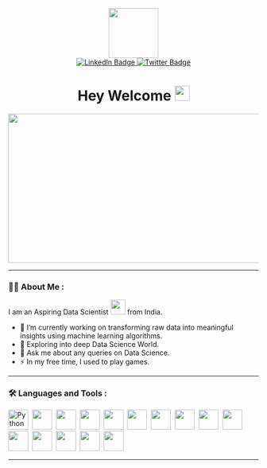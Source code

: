 <div id="header" align="center">
  <img src="https://media.giphy.com/media/4FQMuOKR6zQRO/giphy.gif" width="100"/>
  <div id="badges">
    <a href="https://www.linkedin.com/in/joyal-josz">
      <img src="https://img.shields.io/badge/LinkedIn-blue?style=for-the-badge&logo=linkedin&logoColor=white" alt="LinkedIn Badge"/>
    </a>
<!--     <a href="your-youtube-URL">
      <img src="https://img.shields.io/badge/YouTube-red?style=for-the-badge&logo=youtube&logoColor=white" alt="Youtube Badge"/>
    </a> -->
    <a href="https://twitter.com/JoyalJosz">
      <img src="https://img.shields.io/badge/Twitter-blue?style=for-the-badge&logo=twitter&logoColor=white" alt="Twitter Badge"/>
    </a>
  </div>
  <img src="https://komarev.com/ghpvc/?username=joyaljosz&style=flat-square&color=blue" alt=""/>
  <h1>
    Hey Welcome
    <img src="https://media.giphy.com/media/hvRJCLFzcasrR4ia7z/giphy.gif" width="30px"/>
  </h1>
  <div align="center">
    <img src="https://miro.medium.com/v2/resize:fit:640/1*YCrp0Z8mAOe2IUV9XmlEDw.gif" width="600" height="300"/>
  </div>
</div>

___

### :man_technologist: About Me :
I am an Aspiring Data Scientist <img src="https://media.giphy.com/media/WUlplcMpOCEmTGBtBW/giphy.gif" width="30"> from India.
- :telescope: I’m currently working on transforming raw data into meaningful insights using machine learning algorithms.
- :seedling: Exploring into deep Data Science World.
- 💬 Ask me about any queries on Data Science.
- :zap: In my free time, I used to play games.

___

### :hammer_and_wrench: Languages and Tools :
<div>
    <img src="https://cdn.jsdelivr.net/gh/devicons/devicon/icons/python/python-original-wordmark.svg" title="Python" alt="Python" width="40" height="40"/>&nbsp;
    <img src="https://cdn.jsdelivr.net/gh/devicons/devicon/icons/mysql/mysql-original-wordmark.svg" width="40" height="40"/>&nbsp;
    <img src="https://cdn.jsdelivr.net/gh/devicons/devicon/icons/bootstrap/bootstrap-original-wordmark.svg" width="40" height="40"/>&nbsp;  
    <img src="https://cdn.jsdelivr.net/gh/devicons/devicon/icons/css3/css3-original-wordmark.svg" width="40" height="40"/>&nbsp;
    <img src="https://cdn.jsdelivr.net/gh/devicons/devicon/icons/git/git-original-wordmark.svg"  width="40" height="40"/>&nbsp;
    <img src="https://cdn.jsdelivr.net/gh/devicons/devicon/icons/html5/html5-original-wordmark.svg" width="40" height="40"/>&nbsp;
     <img src="https://cdn.jsdelivr.net/gh/devicons/devicon/icons/javascript/javascript-original.svg" width="40" height="40"/>&nbsp;
     <img src="https://cdn.jsdelivr.net/gh/devicons/devicon/icons/jupyter/jupyter-original-wordmark.svg" width="40" height="40"/>&nbsp;
     <img src="https://cdn.jsdelivr.net/gh/devicons/devicon/icons/kaggle/kaggle-original.svg" width="40" height="40"/>&nbsp;
     <img src="https://cdn.jsdelivr.net/gh/devicons/devicon/icons/linkedin/linkedin-original.svg" width="40" height="40"/>&nbsp;
     <img src="https://cdn.jsdelivr.net/gh/devicons/devicon/icons/numpy/numpy-original.svg" width="40" height="40"/>&nbsp;
     <img src="https://cdn.jsdelivr.net/gh/devicons/devicon/icons/php/php-original.svg" width="40" height="40"/>&nbsp;
     <img src="https://cdn.jsdelivr.net/gh/devicons/devicon/icons/r/r-original.svg" width="40" height="40"/>&nbsp;
     <img src="https://cdn.jsdelivr.net/gh/devicons/devicon/icons/tensorflow/tensorflow-original.svg" width="40" height="40"/>&nbsp;
     <img src="https://cdn.jsdelivr.net/gh/devicons/devicon/icons/vscode/vscode-original.svg" width="40" height="40"/>&nbsp;
</div>
          
---







          
          
          
          
          
          
          
      


<!--
**joyaljosz/joyaljosz** is a ✨ _special_ ✨ repository because its `README.md` (this file) appears on your GitHub profile.

Here are some ideas to get you started:

- 🔭 I’m currently working on ...
- 🌱 I’m currently learning ...
- 👯 I’m looking to collaborate on ...
- 🤔 I’m looking for help with ...
- 💬 Ask me about ...
- 📫 How to reach me: ...
- 😄 Pronouns: ...
- ⚡ Fun fact: ...
-->
